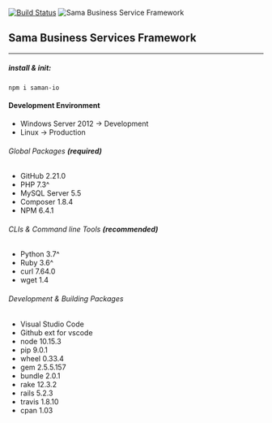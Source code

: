 [![Build Status](https://travis-ci.com/samaq-ai/cdn.svg?branch=master)](https://travis-ci.com/samaq-ai/cdn)
![Sama Business Service Framework](https://github.com/samaq-ai/cdn/workflows/Sama%20Business%20Service%20Framework/badge.svg?branch=master)

## Sama Business Services Framework
____

##### install & init:

```
npm i saman-io
```

#### Development Environment 

* Windows Server 2012 -> Development
* Linux -> Production

###### Global Packages **(required)**

* GitHub 2.21.0
* PHP 7.3^
* MySQL Server 5.5
* Composer 1.8.4
* NPM 6.4.1

###### CLIs & Command line Tools **(recommended)**
* Python 3.7^
* Ruby 3.6^
* curl 7.64.0
* wget 1.4

###### Development & Building Packages
* Visual Studio Code
* Github ext for vscode
* node 10.15.3
* pip 9.0.1
* wheel 0.33.4
* gem 2.5.5.157
* bundle 2.0.1
* rake 12.3.2
* rails 5.2.3
* travis 1.8.10
* cpan 1.03

